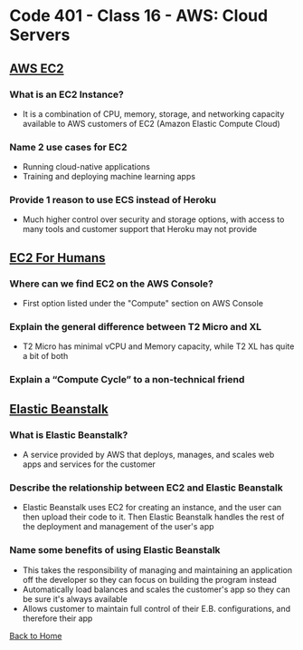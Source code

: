# Code 401 - Class 16 - AWS: Cloud Servers

## [AWS EC2](https://aws.amazon.com/ec2/)

### What is an EC2 Instance?

- It is a combination of CPU, memory, storage, and networking capacity available to AWS customers of EC2 (Amazon Elastic Compute Cloud)

### Name 2 use cases for EC2

- Running cloud-native applications
- Training and deploying machine learning apps

### Provide 1 reason to use ECS instead of Heroku

- Much higher control over security and storage options, with access to many tools and customer support that Heroku may not provide

## [EC2 For Humans](https://www.youtube.com/watch?v=lZMkgOMYYIg)

### Where can we find EC2 on the AWS Console?

- First option listed under the "Compute" section on AWS Console

### Explain the general difference between T2 Micro and XL

- T2 Micro has minimal vCPU and Memory capacity, while T2 XL has quite a bit of both

### Explain a “Compute Cycle” to a non-technical friend

## [Elastic Beanstalk](https://www.youtube.com/watch?v=SrwxAScdyT0)

### What is Elastic Beanstalk?

- A service provided by AWS that deploys, manages, and scales web apps and services for the customer

### Describe the relationship between EC2 and Elastic Beanstalk

- Elastic Beanstalk uses EC2 for creating an instance, and the user can then upload their code to it. Then Elastic Beanstalk handles the rest of the deployment and management of the user's app

### Name some benefits of using Elastic Beanstalk

- This takes the responsibility of managing and maintaining an application off the developer so they can focus on building the program instead
- Automatically load balances and scales the customer's app so they can be sure it's always available
- Allows customer to maintain full control of their E.B. configurations, and therefore their app

[Back to Home](../README.md)
